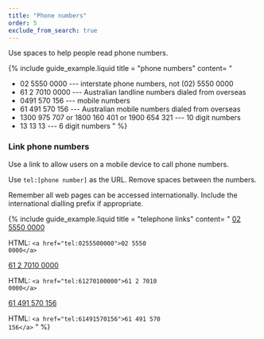 ```yaml
---
title: "Phone numbers"
order: 5
exclude_from_search: true
---
```


Use spaces to help people read phone numbers.

{% include guide_example.liquid
  title = "phone numbers"
  content= "
- 02 5550 0000 --- interstate phone numbers, not (02) 5550 0000
- 61 2 7010 0000 --- Australian landline numbers dialed from overseas
- 0491 570 156 --- mobile numbers
- 61 491 570 156 --- Australian mobile numbers dialed from overseas
- 1300 975 707 or 1800 160 401 or 1900 654 321 --- 10 digit numbers
- 13 13 13 --- 6 digit numbers
"
%}

### Link phone numbers

Use a link to allow users on a mobile device to call phone numbers.

Use `tel:[phone number]` as the URL. Remove spaces between the numbers.

Remember all web pages can be accessed internationally. Include the international dialling prefix if appropriate.

{% include guide_example.liquid
  title = "telephone links"
  content= "
[02 5550 0000](tel:0255500000)

HTML: <code>&lt;a href=&quot;tel:0255500000&quot;&gt;02 5550 0000&lt;/a&gt;</code>

[61 2 7010 0000](tel:61270100000)

HTML: <code>&lt;a href=&quot;tel:61270100000&quot;&gt;61 2 7010 0000&lt;/a&gt;</code>

[61 491 570 156](tel:61491570156)

HTML: <code>&lt;a href=&quot;tel:61491570156&quot;&gt;61 491 570 156&lt;/a&gt;</code>
"
%}
